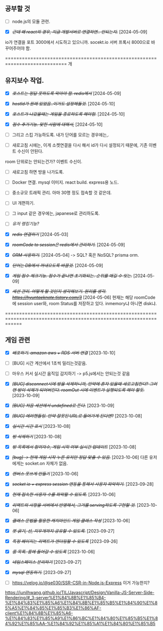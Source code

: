 ## 공부할 것

- [ ] node.js의 모듈 관련.

- [x] ~~_근데 왜 react의 경우, 지금 개발서버로 연결하면.. 안되는지._~~ [2024-05-09]

io가 연결을 포트 3000에서 시도하고 있으니까. socekt.io 서버 프록시 8000으로 바꾸어주어야 함.

============================================================================
개

## 유지보수 작업.

- [x] ~~_호스트는 정답 못하도록 막아야 함. redis에서_~~ [2024-05-09]

* [x] ~~_hostId가 원래 있었음..이거도 설정해둘것._~~ [2024-05-10]

- [x] ~~_호스트가 나갔을때는 게임을 종료하도록 해야함._~~ [2024-05-10]

* [x] ~~_점수 추가기능. 맞힌 사람에 대해서,_~~ [2024-05-10]

- [ ] 그리고 스킵 가능하도록. 내가 단어를 모르는 경우에는,.

* [ ] 새로고침 시에는, 이게 소켓연결을 다시 해서 id가 다시 설정되기 때문에, 기존 이벤트 수신이 안된다.

room 단위로는 안되는건가? 이벤트 수신이.

- [ ] 새로고침 하면 방을 나가도록.

- [ ] Docker 연결. mysql 이미지. react build. express용 노드.

- [ ] 중소규모 트래픽 관리. 아마 30명 정도 접속할 것 같은데.

* [ ] UI 개편하기.

* [ ] 그 input 같은 경우에는, japanese로 관리하도록.

* [ ] _유저 랭킹기능?_

* [x] ~~_redis 연결하기_~~ [2024-05-03]

- [x] ~~_roomCode to session은 redis에서 관리하기._~~ [2024-05-09]

* [x] ~~_ORM 사용하기._~~ [2024-05-04]
      -> SQL? 혹은 NoSQL? prisma orm.

* [x] ~~_단어는 DB에서 꺼내오도록 바꿀것._~~ [2024-05-09]

- [x] ~~_게임 점수 체크기능. 점수가 끝나면 초기화되는. 순위를 매길 수 잇는._~~ [2024-05-09]

* [x] ~~_세션 관리. 어떻게 할 것인지 생각해보기. 원리를 생각. https://hyuntaeknote.tistory.com/3_~~ [2024-05-06]
      현재는 해당 roomCode에 session user와, room Status를 저장하고 있다.
      inmemory냐 아니면 disk냐.

==================================================================================================================

## 게임 관련

- [x] ~~_배포하기. amazon aws + RDS 서버 연결_~~ [2023-10-10]

* [ ] [BUG] 시간 계산에서 1초씩 밀리는것같음.

* [ ] 마우스 커서 실시간 움직임 감지하기 -> p5.js에서는 안되는것 같음

- [x] ~~_[BUG] disconnect시에 방을 삭제하니까, 만약에 혼자 있을때 새로고침한다? 그러면 방이 삭제가 되어버린다. roomOut 시에 이벤트가 실행되도록 해야 할듯._~~ [2023-10-09]

- [x] ~~_[BUG] 처음 세션에서 undefined로 뜬다._~~ [2023-10-09]

* [x] ~~_[BUG] 에러핸들링. 만약 잘못된 URL로 들어가게 된다면?_~~ [2023-10-08]

* [x] ~~_실시간 시간 표시_~~ [2023-10-08]

* [x] ~~_방 삭제하기_~~ [2023-10-08]

* [x] ~~_방 목록에서 참여자수, 게임 시작 여부 실시간 업데이트_~~ [2023-10-08]

- [x] ~~_[bug] -> 현재 게임 시작 누른 유저만 정답 맞출 수 있음._~~ [2023-10-06]
      다른 유저에게는 socket.on 자체가 없음.

* [x] ~~_캔버스 못쓰게 만들기_~~ [2023-10-06]

* [x] ~~_socket io + express session 연동을 통해서 사용자 파악하기._~~ [2023-09-28]

- [x] ~~_현재 접속한 사용자 수를 파악할 수 있도록._~~ [2023-10-06]

- [x] ~~_리액트의 사항을 서버에서 반영해서, 그거를 serving하도록 구현할 것._~~ [2023-10-06]

* [x] ~~_클래스 문법을 활용한 캐치마인드 게임 클래스 작성_~~ [2023-10-06]

* [x] ~~_붓 굵기, 선, 지우개까지 공유할 수 있도록._~~ [2023-09-27]

- [x] ~~_특정 페이지는 리액트가 렌더링할 수 있도록_~~ [2023-09-26]

- [x] ~~_룸 목록. 룸에 들어갈 수 있도록_~~ [2023-10-06]

- [x] ~~_네임스페이스 분리하기_~~ [2023-09-27]

- [x] ~~_mysql 연동하기._~~ [2023-09-27]

- [ ] https://velog.io/@se030/SSR-CSR-in-Node.js-Express
      이거 가능한지?

https://junilhwang.github.io/TIL/Javascript/Design/Vanilla-JS-Server-Side-Rendering/#_3-server%E1%84%8B%E1%85%B4-%E1%84%83%E1%85%A6%E1%84%8B%E1%85%B5%E1%84%90%E1%85%A5%E1%84%85%E1%85%B3%E1%86%AF-client%E1%84%8B%E1%85%A6-%E1%84%83%E1%85%A9%E1%86%BC%E1%84%80%E1%85%B5%E1%84%92%E1%85%AA-%E1%84%92%E1%85%A1%E1%84%80%E1%85%B5
